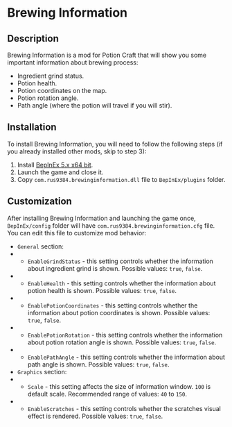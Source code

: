 # Brewing Information

## Description

Brewing Information is a mod for Potion Craft that will show you some important information about brewing process:
- Ingredient grind status.
- Potion health.
- Potion coordinates on the map.
- Potion rotation angle.
- Path angle (where the potion will travel if you will stir).

## Installation
To install Brewing Information, you will need to follow the following steps (if you already installed other mods, skip to step 3):
1. Install [BepInEx 5.x x64 bit](https://github.com/BepInEx/BepInEx/releases/latest).
2. Launch the game and close it.
3. Copy `com.rus9384.brewinginformation.dll` file to `BepInEx/plugins` folder.

## Customization
After installing Brewing Information and launching the game once, `BepInEx/config` folder will have `com.rus9384.brewinginformation.cfg` file. You can edit this file to customize mod behavior:
- `General` section:
- - `EnableGrindStatus` - this setting controls whether the information about ingredient grind is shown. Possible values: `true`, `false`.
- - `EnableHealth` - this setting controls whether the information about potion health is shown. Possible values: `true`, `false`.
- - `EnablePotionCoordinates` - this setting controls whether the information about potion coordinates is shown. Possible values: `true`, `false`.
- - `EnablePotionRotation` - this setting controls whether the information about potion rotation angle is shown. Possible values: `true`, `false`.
- - `EnablePathAngle` - this setting controls whether the information about path angle is shown. Possible values: `true`, `false`.
- `Graphics` section:
- - `Scale` - this setting affects the size of information window. `100` is default scale. Recommended range of values: `40` to `150`.
- - `EnableScratches` - this setting controls whether the scratches visual effect is rendered. Possible values: `true`, `false`.
